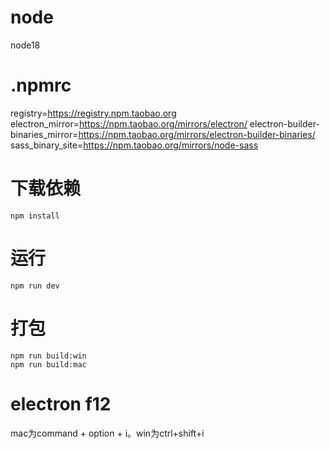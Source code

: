 # node

node18

# \.npmrc

registry=https://registry.npm.taobao.org
electron_mirror=https://npm.taobao.org/mirrors/electron/
electron-builder-binaries_mirror=https://npm.taobao.org/mirrors/electron-builder-binaries/
sass_binary_site=https://npm.taobao.org/mirrors/node-sass

# 下载依赖

```
npm install
```

# 运行

```
npm run dev
```

# 打包

```
npm run build:win
npm run build:mac
```

# electron f12

mac为command + option + i。win为ctrl+shift+i
